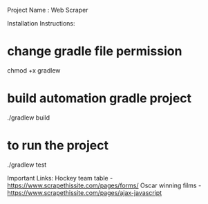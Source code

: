 Project Name : Web Scraper 

Installation Instructions:
# change gradle file permission
chmod +x gradlew
# build automation gradle project
./gradlew build
# to run the project
./gradlew test

Important Links:
Hockey team table - https://www.scrapethissite.com/pages/forms/
Oscar winning films - https://www.scrapethissite.com/pages/ajax-javascript
